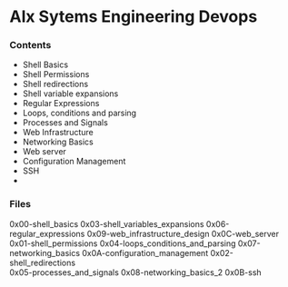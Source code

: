 # Alx Sytems Engineering Devops

### Contents

- Shell Basics
- Shell Permissions
- Shell redirections
- Shell variable expansions
- Regular Expressions
- Loops, conditions and parsing
- Processes and Signals
- Web Infrastructure
- Networking Basics
- Web server
- Configuration Management
- SSH
- 

### Files

0x00-shell_basics
0x03-shell_variables_expansions
0x06-regular_expressions
0x09-web_infrastructure_design
0x0C-web_server
0x01-shell_permissions
0x04-loops_conditions_and_parsing
0x07-networking_basics
0x0A-configuration_management
0x02-shell_redirections  
0x05-processes_and_signals
0x08-networking_basics_2
0x0B-ssh
